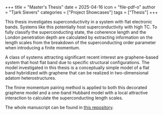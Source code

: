 +++
title = "Master's Thesis"
date = 2025-04-16
icon = "file-pdf-o"
author = "Tjark Sievers"
categories = ["Project Showcases"]
tags = ["Thesis"]
+++

This thesis investigates superconductivity in a system with flat electronic bands.
Systems like this potentially host superconductivity with high TC.
To fully classify the superconducting state, the coherence length and the London penetration depth are calculated by extracting information on the length scales from the breakdown of the superconducting order parameter when introducing a finite momentum.

A class of systems attracting significant recent interest are graphene-based system that host flat band due to specific structural configurations.
The model investigated in this thesis is a conceptually simple model of a flat band hybridized with graphene that can be realized in two-dimensional adatom heterostructures.

The finine momentum pairing method is applied to both this decorated graphene model and a one-band Hubbard model with a local attractive interaction to calculate the superconducting length scales.

The whole manuscript can be found in [this repository](https://github.com/Ruberhauptmann/masters-thesis-manuscript/blob/main/Sievers_7147558_Superconducting%20Phase%20Stiffness%20and%20Coherenc%20Length.pdf).
